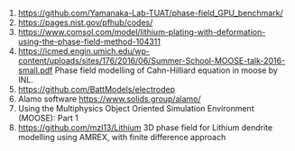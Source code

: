 1. https://github.com/Yamanaka-Lab-TUAT/phase-field_GPU_benchmark/
2.  https://pages.nist.gov/pfhub/codes/
3. https://www.comsol.com/model/lithium-plating-with-deformation-using-the-phase-field-method-104311
4. https://icmed.engin.umich.edu/wp-content/uploads/sites/176/2016/06/Summer-School-MOOSE-talk-2016-small.pdf Phase field modelling of Cahn-Hilliard equation in moose by INL.
5. https://github.com/BattModels/electrodep
6. Alamo software https://www.solids.group/alamo/ 
7. Using the Multiphysics Object Oriented Simulation Environment (MOOSE): Part 1 
8. https://github.com/mzl13/Lithium 3D phase field for Lithium dendrite modelling using AMREX, with finite difference approach